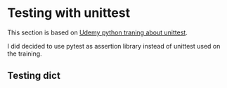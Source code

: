 # Testing with unittest

This section is based on [Udemy python traning about unittest](https://www.udemy.com/course/automated-software-testing-with-python/learn/lecture/7736958?start=300#overview).

I did decided to use pytest as assertion library instead of unittest used on the training.

## Testing dict
